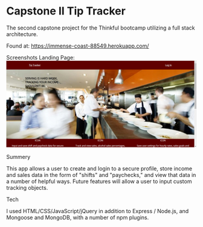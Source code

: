 # Capstone II Tip Tracker
The second capstone project for the Thinkful bootcamp utilizing a full stack architecture.

Found at: https://immense-coast-88549.herokuapp.com/

Screenshots
Landing Page:
![Alt text](/Screenshots/Landingpage.jpg "Landing Screen")

Summery

This app allows a user to create and login to a secure profile, store income and sales data in the form of "shifts" and "paychecks," and view that data in a number of helpful ways. Future features will allow a user to input custom tracking objects.  

Tech

I used HTML/CSS/JavaScript/jQuery in addition to Express / Node.js, and Mongoose and MongoDB, with a number of npm plugins.

